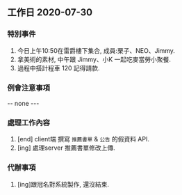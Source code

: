 ## 工作日 2020-07-30

### 特別事件

1. 今日上午10:50在雷爵樓下集合, 成員:栗子、NEO、Jimmy.
2. 拿美術的素材, 中午跟 Jimmy、小K 一起吃麥當勞小聚餐.
3. 過程中搭計程車 120 記得請款.

### 例會注意事項

-- none ---

### 處理工作內容

1. [end] client端 撰寫 `推薦書單` & `公告` 的假資料 API.
2. [ing] 處理server 推薦書單修改上傳.

### 代辦事項

1. [ing]跟冠名對系統製作, 還沒結束.
